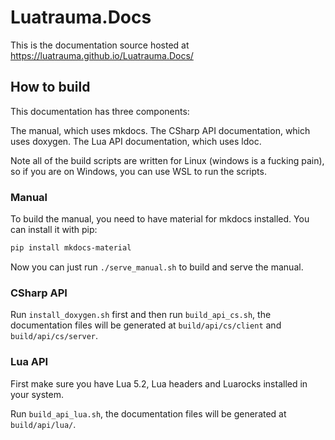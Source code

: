 # Luatrauma.Docs

This is the documentation source hosted at https://luatrauma.github.io/Luatrauma.Docs/

## How to build

This documentation has three components:

The manual, which uses mkdocs.
The CSharp API documentation, which uses doxygen.
The Lua API documentation, which uses ldoc.

Note all of the build scripts are written for Linux (windows is a fucking pain), so if you are on Windows, you can use WSL to run the scripts.

### Manual

To build the manual, you need to have material for mkdocs installed. You can install it with pip:

```bash
pip install mkdocs-material
```

Now you can just run `./serve_manual.sh` to build and serve the manual.

### CSharp API

Run `install_doxygen.sh` first and then run `build_api_cs.sh`, the documentation files will be generated at `build/api/cs/client` and `build/api/cs/server`.

### Lua API

First make sure you have Lua 5.2, Lua headers and Luarocks installed in your system.

Run `build_api_lua.sh`, the documentation files will be generated at `build/api/lua/`.